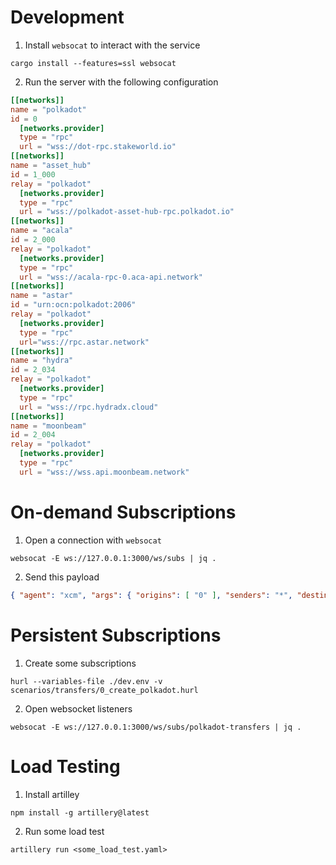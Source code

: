 # Development

1) Install `websocat` to interact with the service
```shell
cargo install --features=ssl websocat
```

2) Run the server with the following configuration
```toml
[[networks]]
name = "polkadot"
id = 0
  [networks.provider]
  type = "rpc"
  url = "wss://dot-rpc.stakeworld.io"
[[networks]]
name = "asset_hub"
id = 1_000
relay = "polkadot"
  [networks.provider]
  type = "rpc"
  url = "wss://polkadot-asset-hub-rpc.polkadot.io"
[[networks]]
name = "acala"
id = 2_000
relay = "polkadot"
  [networks.provider]
  type = "rpc"
  url = "wss://acala-rpc-0.aca-api.network"
[[networks]]
name = "astar"
id = "urn:ocn:polkadot:2006"
relay = "polkadot"
  [networks.provider]
  type = "rpc"
  url="wss://rpc.astar.network"
[[networks]]
name = "hydra"
id = 2_034
relay = "polkadot"
  [networks.provider]
  type = "rpc"
  url = "wss://rpc.hydradx.cloud"
[[networks]]
name = "moonbeam"
id = 2_004
relay = "polkadot"
  [networks.provider]
  type = "rpc"
  url = "wss://wss.api.moonbeam.network"
```

# On-demand Subscriptions

1) Open a connection with `websocat`
```shell
websocat -E ws://127.0.0.1:3000/ws/subs | jq .
```

2) Send this payload
```json
{ "agent": "xcm", "args": { "origins": [ "0" ], "senders": "*", "destinations": [ "1000" ] } }
```

# Persistent Subscriptions

1) Create some subscriptions
```shell
hurl --variables-file ./dev.env -v scenarios/transfers/0_create_polkadot.hurl
```

2) Open websocket listeners
```shell
websocat -E ws://127.0.0.1:3000/ws/subs/polkadot-transfers | jq .
```

# Load Testing

1) Install artilley
```shell
npm install -g artillery@latest
```

2) Run some load test
```shell
artillery run <some_load_test.yaml>
```